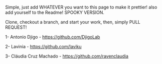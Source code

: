 Simple, just add WHATEVER you want to this page to make it prettier! also add yourself to the Readme! 
SPOOKY VERSION.

Clone, checkout a branch, and start your work, then, simply PULL REQUEST!

  1- Antonio Djigo - https://github.com/DjigoLab
  
  2- Lavinia - https://github.com/laviku
  
  3- Cláudia Cruz Machado - https://github.com/ravenclaudia
